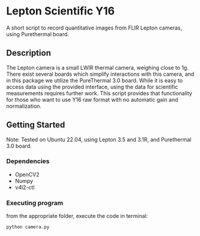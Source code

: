# Lepton Scientific Y16

A short script to record quantitative images from FLIR Lepton cameras, using Purethermal board.

## Description

The Lepton camera is a small LWIR thermal camera, weighing close to 1g. There exist several boards which simplify interactions with this camera, and in this package we utilize the PureThermal 3.0 board. While it is easy to access data using the provided interface, using the data for scientific measurements requires further work. This script provides that functionality for those who want to use Y16 raw format with no automatic gain and normalization.

## Getting Started

Note: Tested on Ubuntu 22.04, using Lepton 3.5 and 3.1R, and Purethermal 3.0 board.

### Dependencies

* OpenCV2
* Numpy
* v4l2-ctl

### Executing program

from the appropriate folder, execute the code in terminal:

```
python camera.py
```